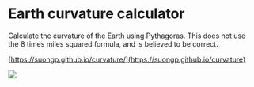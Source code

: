 # Earth curvature calculator

Calculate the curvature of the Earth using Pythagoras. This does not use the 8 times miles squared formula, and is believed to be correct.

[https://suongp.github.io/curvature/](https://suongp.github.io/curvature)

![](https://suongp.github.io/curvature/images/earth_curvature_calculator_formula.png)
